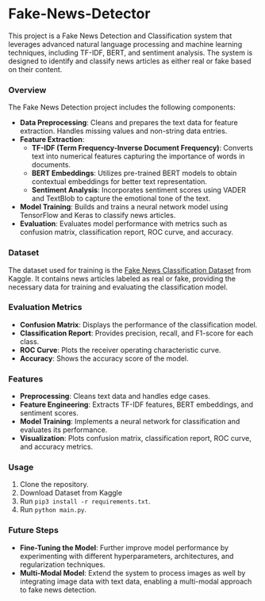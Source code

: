 # Fake-News-Detector
This project is a Fake News Detection and Classification system that leverages advanced natural language processing and machine learning techniques, including TF-IDF, BERT, and sentiment analysis. The system is designed to identify and classify news articles as either real or fake based on their content.

### Overview

The Fake News Detection project includes the following components:

- **Data Preprocessing**: Cleans and prepares the text data for feature extraction. Handles missing values and non-string data entries.
- **Feature Extraction**:
  - **TF-IDF (Term Frequency-Inverse Document Frequency)**: Converts text into numerical features capturing the importance of words in documents.
  - **BERT Embeddings**: Utilizes pre-trained BERT models to obtain contextual embeddings for better text representation.
  - **Sentiment Analysis**: Incorporates sentiment scores using VADER and TextBlob to capture the emotional tone of the text.
- **Model Training**: Builds and trains a neural network model using TensorFlow and Keras to classify news articles.
- **Evaluation**: Evaluates model performance with metrics such as confusion matrix, classification report, ROC curve, and accuracy.

### Dataset

The dataset used for training is the [Fake News Classification Dataset](https://www.kaggle.com/datasets/saurabhshahane/fake-news-classification) from Kaggle. It contains news articles labeled as real or fake, providing the necessary data for training and evaluating the classification model.

### Evaluation Metrics

- **Confusion Matrix**: Displays the performance of the classification model.
- **Classification Report**: Provides precision, recall, and F1-score for each class.
- **ROC Curve**: Plots the receiver operating characteristic curve.
- **Accuracy**: Shows the accuracy score of the model.

  
### Features

- **Preprocessing**: Cleans text data and handles edge cases.
- **Feature Engineering**: Extracts TF-IDF features, BERT embeddings, and sentiment scores.
- **Model Training**: Implements a neural network for classification and evaluates its performance.
- **Visualization**: Plots confusion matrix, classification report, ROC curve, and accuracy metrics.


### Usage

1. Clone the repository.
2. Download Dataset from Kaggle
3. Run `pip3 install -r requirements.txt`.
4. Run `python main.py`.

### Future Steps

- **Fine-Tuning the Model**: Further improve model performance by experimenting with different hyperparameters, architectures, and regularization techniques.
- **Multi-Modal Model**: Extend the system to process images as well by integrating image data with text data, enabling a multi-modal approach to fake news detection.

